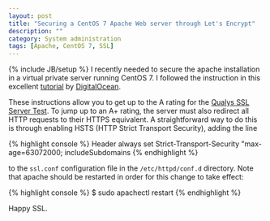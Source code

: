 ```yaml
---
layout: post
title: "Securing a CentOS 7 Apache Web server through Let's Encrypt"
description: ""
category: System administration
tags: [Apache, CentOS 7, SSL]
---
```

{% include JB/setup %}
I recently needed to secure the apache installation in a virtual private
server running CentOS 7. I followed the instruction in this excellent
[tutorial](https://www.digitalocean.com/community/tutorials/how-to-secure-apache-with-let-s-encrypt-on-centos-7)
by [DigitalOcean](https://www.digitalocean.com).

These instructions allow you to get up to the A rating for the
[Qualys SSL Server Test](https://www.ssllabs.com/ssltest/index.html).
To jump up to an A+ rating, the server must also redirect all HTTP
requests to their HTTPS equivalent. A straightforward way to do this is
through enabling HSTS (HTTP Strict Transport Security), adding the line

{% highlight console %}
Header always set Strict-Transport-Security "max-age=63072000; includeSubdomains
{% endhighlight %}

to the `ssl.conf` configuration file in the `/etc/httpd/conf.d` directory.
Note that apache should be restarted in order for this change to take
effect:

{% highlight console %}
$ sudo apachectl restart
{% endhighlight %}

Happy SSL.
